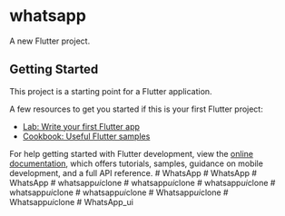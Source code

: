 # whatsapp

A new Flutter project.

## Getting Started

This project is a starting point for a Flutter application.

A few resources to get you started if this is your first Flutter project:

- [Lab: Write your first Flutter app](https://docs.flutter.dev/get-started/codelab)
- [Cookbook: Useful Flutter samples](https://docs.flutter.dev/cookbook)

For help getting started with Flutter development, view the
[online documentation](https://docs.flutter.dev/), which offers tutorials,
samples, guidance on mobile development, and a full API reference.
#   W h a t s A p p  
 #   W h a t s A p p  
 #   W h a t s A p p  
 #   w h a t s a p p _ u i _ c l o n e  
 #   w h a t s a p p _ u i _ c l o n e  
 #   w h a t s a p p _ u i _ c l o n e  
 #   w h a t s a p p _ u i _ c l o n e  
 #   w h a t s a p p _ u i _ c l o n e  
 #   W h a t s a p p _ u i _ c l o n e  
 #   W h a t s a p p _ u i _ c l o n e  
 #   W h a t s A p p _ u i  
 